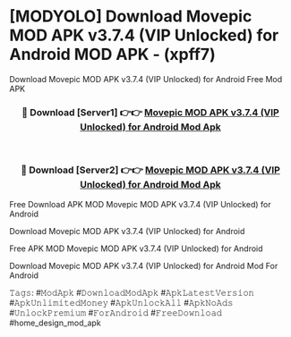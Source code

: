 # [MODYOLO] Download Movepic MOD APK v3.7.4 (VIP Unlocked) for Android MOD APK - (xpff7)
Download Movepic MOD APK v3.7.4 (VIP Unlocked) for Android Free Mod APK

<div align="center">
<h3>🔴 Download [Server1] 👉👉 <a href="https://apk-comot.site?title=Movepic_MOD_APK_v3.7.4_(VIP_Unlocked)_for_Android">Movepic MOD APK v3.7.4 (VIP Unlocked) for Android Mod Apk</a></h3><br>

<h3>🔴 Download [Server2] 👉👉 <a href="https://apk-comot.site?title=Movepic_MOD_APK_v3.7.4_(VIP_Unlocked)_for_Android">Movepic MOD APK v3.7.4 (VIP Unlocked) for Android Mod Apk</a></h3>
</div>


Free Download APK MOD Movepic MOD APK v3.7.4 (VIP Unlocked) for Android

Download Movepic MOD APK v3.7.4 (VIP Unlocked) for Android 

Free APK MOD Movepic MOD APK v3.7.4 (VIP Unlocked) for Android 

Download Movepic MOD APK v3.7.4 (VIP Unlocked) for Android Mod For Android

𝚃𝚊𝚐𝚜: #𝙼𝚘𝚍𝙰𝚙𝚔 #𝙳𝚘𝚠𝚗𝚕𝚘𝚊𝚍𝙼𝚘𝚍𝙰𝚙𝚔 #𝙰𝚙𝚔𝙻𝚊𝚝𝚎𝚜𝚝𝚅𝚎𝚛𝚜𝚒𝚘𝚗 #𝙰𝚙𝚔𝚄𝚗𝚕𝚒𝚖𝚒𝚝𝚎𝚍𝙼𝚘𝚗𝚎𝚢 #𝙰𝚙𝚔𝚄𝚗𝚕𝚘𝚌𝚔𝙰𝚕𝚕 #𝙰𝚙𝚔𝙽𝚘𝙰𝚍𝚜 #𝚄𝚗𝚕𝚘𝚌𝚔𝙿𝚛𝚎𝚖𝚒𝚞𝚖 #𝙵𝚘𝚛𝙰𝚗𝚍𝚛𝚘𝚒𝚍 #𝙵𝚛𝚎𝚎𝙳𝚘𝚠𝚗𝚕𝚘𝚊𝚍 #home_design_mod_apk